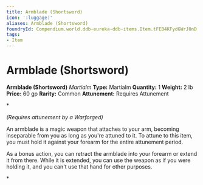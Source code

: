 ```yaml
---
title: Armblade (Shortsword)
icon: ':luggage:'
aliases: Armblade (Shortsword)
foundryId: Compendium.world.ddb-eureka-ddb-items.Item.tFEB4KFydGWrJ0nD
tags:
- Item
---
```


# Armblade (Shortsword)

**Armblade (Shortsword)**
_Martialm_
**Type:** Martialm
**Quantity:** 1
**Weight:** 2 lb
**Price:** 60 gp
**Rarity:** Common
**Attunement:** Requires Attunement

*<div class="item-attunement"><i>(Requires attunement by a Warforged)</i><p>An armblade is a magic weapon that attaches to your arm, becoming inseparable from you as long as you're attuned to it. To attune to this item, you must hold it against your forearm for the entire attunement period.

As a bonus action, you can retract the armblade into your forearm or extend it from there. While it is extended, you can use the weapon as if you were holding it, and you can't use that hand for other purposes.</p>*